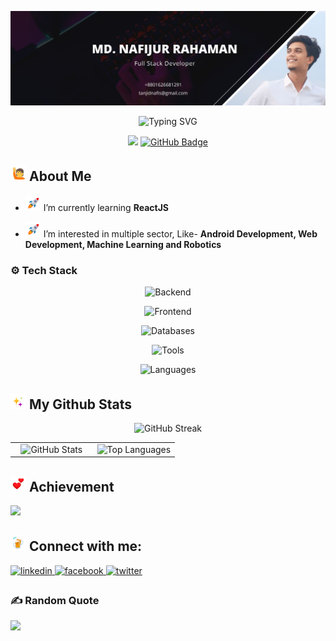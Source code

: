 <!-- 🧠 Nafijur Rahaman | Dark Neon Hacker Theme GitHub Profile -->
<p align="center">
  <img src="https://github.com/nafijur-rahaman/nafijur-rahaman/blob/main/Dark%20Neon%20Simple%20Futuristic%20UIUX%20Designer%20LinkedIn%20Banner.png" alt="cover" />
</p>



<p align="center">
  <img src="https://readme-typing-svg.demolab.com?font=Fira+Code&size=22&pause=1000&color=00FFFF&center=true&vCenter=true&width=400&lines=Coding+under+the+moonlight;Coffee+in+hand,+ideas+in+mind;Making+web+magic+happen" alt="Typing SVG" />
</p>


<p align="center">
<a href="https://github.com/nafijur-rahaman/github-profile-views-counter"><img src="https://komarev.com/ghpvc/?username=nafijur-rahaman"></a>
<a href="https://github.com/nafijur-rahaman?tab=followers"><img src="https://img.shields.io/github/followers/nafijur-rahaman?label=Followers&style=social" alt="GitHub Badge"></a>
</p>

## <img src="https://github.com/aatansen/aatansen/blob/main/img/2.gif" height="25px"/> About Me

- <img src="https://github.com/aatansen/aatansen/blob/main/img/3.gif" height="25px"/> I’m currently learning <strong>ReactJS</strong>

- <img src="https://github.com/aatansen/aatansen/blob/main/img/3.gif" height="25px"/> I’m interested in multiple sector, Like- **Android Development, Web Development, Machine Learning and Robotics**


### ⚙️ Tech Stack

<p align="center">
  <!-- Backend -->
  <img src="https://skillicons.dev/icons?i=python,django,nodejs,java" title="Backend"/>
</p>

<p align="center">
  <!-- Frontend -->
  <img src="https://skillicons.dev/icons?i=react,nextjs,html,css,tailwind,bootstrap,js" title="Frontend"/>
</p>

<p align="center">
  <!-- Databases -->
  <img src="https://skillicons.dev/icons?i=mongodb,postgresql,mysql" title="Databases"/>
</p>

<p align="center">
  <!-- Tools -->
  <img src="https://skillicons.dev/icons?i=git,github,vscode,postman" title="Tools"/>
</p>

<p align="center">
  <!-- Languages -->
  <img src="https://skillicons.dev/icons?i=cpp,c" title="Languages"/>
</p>



## <img src="https://github.com/aatansen/aatansen/blob/main/img/6.gif" height="25px"/> My Github Stats




<div align="center">
    <img src="https://github-readme-streak-stats.herokuapp.com/?user=nafijur-rahaman&theme=gotham&hide_border=false" alt="GitHub Streak" />
</div>

<table>
  <tr>
    <td align="center" valign="top" width="50%">
      <img src="https://github-readme-stats.vercel.app/api?username=nafijur-rahaman&theme=gotham&hide_border=true&include_all_commits=true&count_private=false" alt="GitHub Stats" />
    </td>
    <td align="center" valign="top" width="50%">
      <img src="https://github-readme-stats.vercel.app/api/top-langs/?username=nafijur-rahaman&theme=gotham&show_icons=true&hide_border=true&layout=compact" alt="Top Languages" />
    </td>
  </tr>
</table>



## <img src="https://github.com/aatansen/aatansen/blob/main/img/7.gif" height="25px"/> Achievement

![](https://github-profile-trophy.vercel.app/?username=nafijur-rahaman&theme=onestar&no-frame=true&no-bg=false&margin-w=4)

## <img src="https://github.com/aatansen/aatansen/blob/main/img/8.gif" height="25px"/> Connect with me:

<div align="left">
<a href="https://www.linkedin.com/in/nafijur-rahaman/" target="_blank">
<img src="https://img.shields.io/badge/linkedin-%231E77B5.svg?&style=for-the-badge&logo=linkedin&logoColor=white" alt="linkedin" style="margin-bottom: 5px;" />
</a>
<a href="https://www.facebook.com/nafis.nafialnafi.N" target="_blank">
<img src="https://img.shields.io/badge/facebook-%232E87FB.svg?&style=for-the-badge&logo=facebook&logoColor=white" alt="facebook" style="margin-bottom: 5px;" />
</a>
<a href="https://twitter.com/nafijur-rahaman" target="_blank">
<img src="https://img.shields.io/badge/twitter-%2300acee.svg?&style=for-the-badge&logo=twitter&logoColor=white" alt="twitter" style="margin-bottom: 5px;" />
</a>
</div>


### ✍️ Random Quote
![](https://quotes-github-readme.vercel.app/api?type=horizontal&theme=radical)
